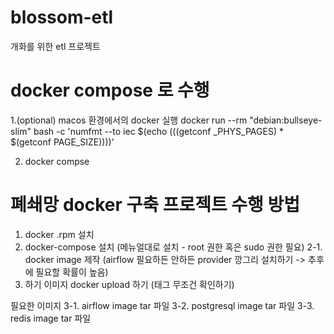 # blossom-etl
개화를 위한 etl 프로젝트


# docker compose 로 수행
1.(optional) macos 환경에서의 docker 실행 docker run --rm "debian:bullseye-slim" bash -c 'numfmt --to iec $(echo $(($(getconf _PHYS_PAGES) * $(getconf PAGE_SIZE))))' 

2. docker compse 


# 폐쇄망 docker 구축 프로젝트 수행 방법
1. docker .rpm 설치
2. docker-compose 설치 (메뉴얼대로 설치 - root 권한 혹은 sudo 권한 필요)
2-1. docker image 제작 (airflow 필요하든 안하든 provider 깡그리 설치하기 -> 추후에 필요할 확률이 높음)
3. 하기 이미지 docker upload 하기 (태그 무조건 확인하기)


필요한 이미지
3-1. airflow image tar 파일
3-2. postgresql image tar 파일
3-3. redis image tar 파일